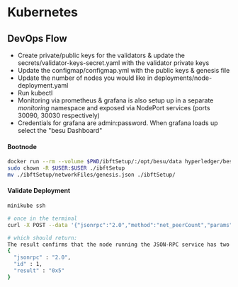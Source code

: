 # Kubernetes

## DevOps Flow

- Create private/public keys for the validators & update the secrets/validator-keys-secret.yaml with the validator private keys
- Update the configmap/configmap.yml with the public keys & genesis file
- Update the number of nodes you would like in deployments/node-deployment.yaml
- Run kubectl
- Monitoring via prometheus & grafana is also setup up in a separate _monitoring_ namespace and exposed via NodePort services (ports 30090, 30030 respectively)
- Credentials for grafana are admin:password. When grafana loads up select the "besu Dashboard"

#### Bootnode

```bash
docker run --rm --volume $PWD/ibftSetup/:/opt/besu/data hyperledger/besu:latest operator generate-blockchain-config --config-file=/opt/besu/data/ibftConfigFile.json --to=/opt/besu/data/networkFiles --private-key-file-name=key
sudo chown -R $USER:$USER ./ibftSetup
mv ./ibftSetup/networkFiles/genesis.json ./ibftSetup/
```

#### Validate Deployment

```bash
minikube ssh

# once in the terminal
curl -X POST --data '{"jsonrpc":"2.0","method":"net_peerCount","params":[],"id":1}' <besu_NODE_SERVICE_HOST>:8545

# which should return:
The result confirms that the node running the JSON-RPC service has two peers:
{
  "jsonrpc" : "2.0",
  "id" : 1,
  "result" : "0x5"
}

```
